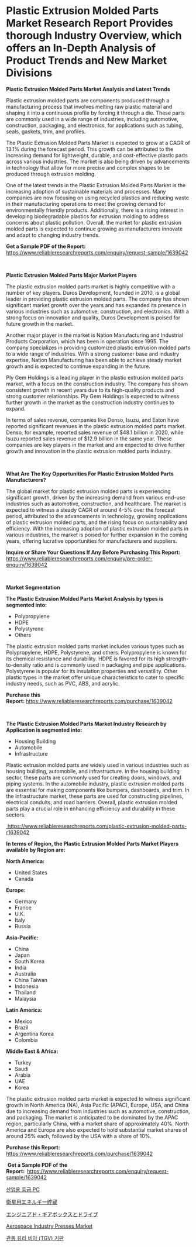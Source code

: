 <p><h1>Plastic Extrusion Molded Parts Market Research Report Provides thorough Industry Overview, which offers an In-Depth Analysis of Product Trends and New Market Divisions</h1></p><p><strong>Plastic Extrusion Molded Parts Market Analysis and Latest Trends</strong></p>
<p><p>Plastic extrusion molded parts are components produced through a manufacturing process that involves melting raw plastic material and shaping it into a continuous profile by forcing it through a die. These parts are commonly used in a wide range of industries, including automotive, construction, packaging, and electronics, for applications such as tubing, seals, gaskets, trim, and profiles.</p><p>The Plastic Extrusion Molded Parts Market is expected to grow at a CAGR of 13.1% during the forecast period. This growth can be attributed to the increasing demand for lightweight, durable, and cost-effective plastic parts across various industries. The market is also being driven by advancements in technology that allow for more precise and complex shapes to be produced through extrusion molding.</p><p>One of the latest trends in the Plastic Extrusion Molded Parts Market is the increasing adoption of sustainable materials and processes. Many companies are now focusing on using recycled plastics and reducing waste in their manufacturing operations to meet the growing demand for environmentally friendly products. Additionally, there is a rising interest in developing biodegradable plastics for extrusion molding to address concerns about plastic pollution. Overall, the market for plastic extrusion molded parts is expected to continue growing as manufacturers innovate and adapt to changing industry trends.</p></p>
<p><strong>Get a Sample PDF of the Report:&nbsp;</strong> <a href="https://www.reliableresearchreports.com/enquiry/request-sample/1639042">https://www.reliableresearchreports.com/enquiry/request-sample/1639042</a></p>
<p>&nbsp;</p>
<p><strong>Plastic Extrusion Molded Parts Major Market Players</strong></p>
<p><p>The plastic extrusion molded parts market is highly competitive with a number of key players. Duros Development, founded in 2010, is a global leader in providing plastic extrusion molded parts. The company has shown significant market growth over the years and has expanded its presence in various industries such as automotive, construction, and electronics. With a strong focus on innovation and quality, Duros Development is poised for future growth in the market.</p><p>Another major player in the market is Nation Manufacturing and Industrial Products Corporation, which has been in operation since 1995. The company specializes in providing customized plastic extrusion molded parts to a wide range of industries. With a strong customer base and industry expertise, Nation Manufacturing has been able to achieve steady market growth and is expected to continue expanding in the future.</p><p>Ply Gem Holdings is a leading player in the plastic extrusion molded parts market, with a focus on the construction industry. The company has shown consistent growth in recent years due to its high-quality products and strong customer relationships. Ply Gem Holdings is expected to witness further growth in the market as the construction industry continues to expand.</p><p>In terms of sales revenue, companies like Denso, Isuzu, and Eaton have reported significant revenues in the plastic extrusion molded parts market. Denso, for example, reported sales revenue of $48.1 billion in 2020, while Isuzu reported sales revenue of $12.9 billion in the same year. These companies are key players in the market and are expected to drive further growth and innovation in the plastic extrusion molded parts industry.</p></p>
<p>&nbsp;</p>
<p><strong>What Are The Key Opportunities For Plastic Extrusion Molded Parts Manufacturers?</strong></p>
<p><p>The global market for plastic extrusion molded parts is experiencing significant growth, driven by the increasing demand from various end-use industries such as automotive, construction, and healthcare. The market is expected to witness a steady CAGR of around 4-5% over the forecast period, attributed to the advancements in technology, growing applications of plastic extrusion molded parts, and the rising focus on sustainability and efficiency. With the increasing adoption of plastic extrusion molded parts in various industries, the market is poised for further expansion in the coming years, offering lucrative opportunities for manufacturers and suppliers.</p></p>
<p><strong>Inquire or Share Your Questions If Any Before Purchasing This Report:</strong> <a href="https://www.reliableresearchreports.com/enquiry/pre-order-enquiry/1639042">https://www.reliableresearchreports.com/enquiry/pre-order-enquiry/1639042</a></p>
<p>&nbsp;</p>
<p><strong>Market Segmentation</strong></p>
<p><strong>The Plastic Extrusion Molded Parts Market Analysis by types is segmented into:</strong></p>
<p><ul><li>Polypropylene</li><li>HDPE</li><li>Polystyrene</li><li>Others</li></ul></p>
<p><p>The plastic extrusion molded parts market includes various types such as Polypropylene, HDPE, Polystyrene, and others. Polypropylene is known for its chemical resistance and durability. HDPE is favored for its high strength-to-density ratio and is commonly used in packaging and pipe applications. Polystyrene is popular for its insulation properties and versatility. Other plastic types in the market offer unique characteristics to cater to specific industry needs, such as PVC, ABS, and acrylic.</p></p>
<p><strong>Purchase this Report:&nbsp;</strong><a href="https://www.reliableresearchreports.com/purchase/1639042">https://www.reliableresearchreports.com/purchase/1639042</a></p>
<p>&nbsp;</p>
<p><strong>The Plastic Extrusion Molded Parts Market Industry Research by Application is segmented into:</strong></p>
<p><ul><li>Housing Building</li><li>Automobile</li><li>Infrastructure</li></ul></p>
<p><p>Plastic extrusion molded parts are widely used in various industries such as housing building, automobile, and infrastructure. In the housing building sector, these parts are commonly used for creating doors, windows, and piping systems. In the automobile industry, plastic extrusion molded parts are essential for making components like bumpers, dashboards, and trim. In the infrastructure market, these parts are used for constructing pipelines, electrical conduits, and road barriers. Overall, plastic extrusion molded parts play a crucial role in enhancing efficiency and durability in these sectors.</p></p>
<p><a href="https://www.reliableresearchreports.com/plastic-extrusion-molded-parts-r1639042">&nbsp;https://www.reliableresearchreports.com/plastic-extrusion-molded-parts-r1639042</a></p>
<p><strong>In terms of Region, the Plastic Extrusion Molded Parts Market Players available by Region are:</strong></p>
<p>
    <p> <strong> North America: </strong>
        <ul>
            <li>United States</li>
            <li>Canada</li>
        </ul>
        </p> 
    <p> <strong> Europe: </strong>
        <ul>
            <li>Germany</li>
            <li>France</li>
            <li>U.K.</li>
            <li>Italy</li>
            <li>Russia</li>
        </ul>
        </p> 
    <p> <strong> Asia-Pacific: </strong>
        <ul>
            <li>China</li>
            <li>Japan</li>
            <li>South Korea</li>
            <li>India</li>
            <li>Australia</li>
            <li>China Taiwan</li>
            <li>Indonesia</li>
            <li>Thailand</li>
            <li>Malaysia</li>
        </ul>
        </p> 
    <p> <strong> Latin America: </strong>
        <ul>
            <li>Mexico</li>
            <li>Brazil</li>
            <li>Argentina Korea</li>
            <li>Colombia</li>
        </ul>
        </p> 
    <p> <strong> Middle East & Africa: </strong>
        <ul>
            <li>Turkey</li>
            <li>Saudi</li>
            <li>Arabia</li>
            <li>UAE</li>
            <li>Korea</li>
        </ul>
    </p>
    </p>
<p><p>The plastic extrusion molded parts market is expected to witness significant growth in North America (NA), Asia Pacific (APAC), Europe, USA, and China due to increasing demand from industries such as automotive, construction, and packaging. The market is anticipated to be dominated by the APAC region, particularly China, with a market share of approximately 40%. North America and Europe are also expected to hold substantial market shares of around 25% each, followed by the USA with a share of 10%.</p></p>
<p><strong>Purchase this Report: </strong><a href="https://www.reliableresearchreports.com/purchase/1639042">https://www.reliableresearchreports.com/purchase/1639042</a></p>
<p>&nbsp;<strong>Get a Sample PDF of the Report:&nbsp;&nbsp;</strong><a href="https://www.reliableresearchreports.com/enquiry/request-sample/1639042">https://www.reliableresearchreports.com/enquiry/request-sample/1639042</a></p>
<p><strong></strong></p>
<p><p><a href="https://github.com/akzkkws047661437/Market-Research-Report-List-2/blob/main/818655097097.md">산업용 등급 PC</a></p><p><a href="https://github.com/oafhukehf4709715/Market-Research-Report-List-2/blob/main/378315993526.md">衛星用エネルギー貯蔵</a></p><p><a href="https://github.com/dzy793153605/Market-Research-Report-List-2/blob/main/566057693527.md">エンジニアド・ギアボックスとドライブ</a></p><p><a href="https://github.com/derrinmiltonellis35gcl/Market-Research-Report-List-2/blob/main/aerospace-industry-presses-market.md">Aerospace Industry Presses Market</a></p><p><a href="https://github.com/LoganRew1964/Market-Research-Report-List-1/blob/main/713215482950.md">관통 유리 비아 (TGV) 기판</a></p></p>